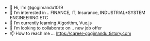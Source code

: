- 👋 Hi, I’m @gogimandu1019
- 👀 I’m interested in .. FINANCE, IT, Insurance, INDUSTRIAL*SYSTEM ENGINEERING ETC
- 🌱 I’m currently learning Algorithm, Vue.js
- 💞️ I’m looking to collaborate on .. new job offer
- 📫 How to reach me ... https://career-gogimandu.tistory.com

<!---
gogimandu1019/gogimandu1019 is a ✨ special ✨ repository because its `README.md` (this file) appears on your GitHub profile.
You can click the Preview link to take a look at your changes.
--->
